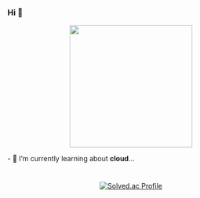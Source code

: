 ### Hi 🐶
<p align="center">
  <img width="250" height="250" src="https://github.com/user-attachments/assets/2b450ec7-d41a-46d1-989c-55dbe94eb2ee">
</p>
- 🌱 I’m currently learning about <b>cloud</b>...
<h1> </h1>

<div align=center>

[![Solved.ac Profile](http://mazassumnida.wtf/api/v2/generate_badge?boj=busygunkh)](https://solved.ac/busygunkh/)
</div>
